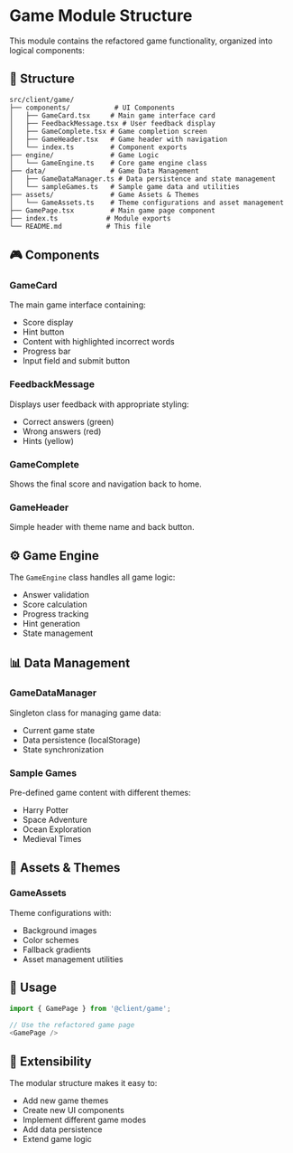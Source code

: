 # Game Module Structure

This module contains the refactored game functionality, organized into logical components:

## 📁 Structure

```
src/client/game/
├── components/           # UI Components
│   ├── GameCard.tsx     # Main game interface card
│   ├── FeedbackMessage.tsx # User feedback display
│   ├── GameComplete.tsx # Game completion screen
│   ├── GameHeader.tsx   # Game header with navigation
│   └── index.ts         # Component exports
├── engine/              # Game Logic
│   └── GameEngine.ts    # Core game engine class
├── data/                # Game Data Management
│   ├── GameDataManager.ts # Data persistence and state management
│   └── sampleGames.ts   # Sample game data and utilities
├── assets/              # Game Assets & Themes
│   └── GameAssets.ts    # Theme configurations and asset management
├── GamePage.tsx         # Main game page component
├── index.ts            # Module exports
└── README.md           # This file
```

## 🎮 Components

### GameCard
The main game interface containing:
- Score display
- Hint button
- Content with highlighted incorrect words
- Progress bar
- Input field and submit button

### FeedbackMessage
Displays user feedback with appropriate styling:
- Correct answers (green)
- Wrong answers (red)
- Hints (yellow)

### GameComplete
Shows the final score and navigation back to home.

### GameHeader
Simple header with theme name and back button.

## ⚙️ Game Engine

The `GameEngine` class handles all game logic:
- Answer validation
- Score calculation
- Progress tracking
- Hint generation
- State management

## 📊 Data Management

### GameDataManager
Singleton class for managing game data:
- Current game state
- Data persistence (localStorage)
- State synchronization

### Sample Games
Pre-defined game content with different themes:
- Harry Potter
- Space Adventure
- Ocean Exploration
- Medieval Times

## 🎨 Assets & Themes

### GameAssets
Theme configurations with:
- Background images
- Color schemes
- Fallback gradients
- Asset management utilities

## 🚀 Usage

```typescript
import { GamePage } from '@client/game';

// Use the refactored game page
<GamePage />
```

## 🔧 Extensibility

The modular structure makes it easy to:
- Add new game themes
- Create new UI components
- Implement different game modes
- Add data persistence
- Extend game logic

